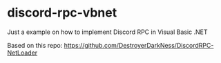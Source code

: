 # discord-rpc-vbnet
Just a example on how to implement Discord RPC in Visual Basic .NET

Based on this repo:
https://github.com/DestroyerDarkNess/DiscordRPC-NetLoader
